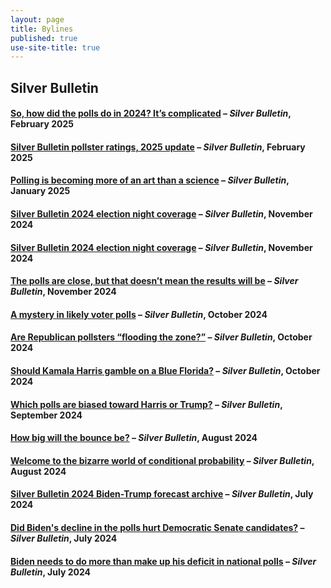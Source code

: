 ```yaml
---
layout: page
title: Bylines
published: true
use-site-title: true
---
```


## Silver Bulletin

#### [So, how did the polls do in 2024? It’s complicated](https://www.natesilver.net/p/so-how-did-the-polls-do-in-2024-its) – *Silver Bulletin*, February 2025

#### [Silver Bulletin pollster ratings, 2025 update](https://www.natesilver.net/p/pollster-ratings-silver-bulletin) – *Silver Bulletin*, February 2025

#### [Polling is becoming more of an art than a science](https://www.natesilver.net/p/polling-is-becoming-more-of-an-art) – *Silver Bulletin*, January 2025

#### [Silver Bulletin 2024 election night coverage](https://www.natesilver.net/p/nate-silver-2024-president-election-polls-model) – *Silver Bulletin*, November 2024

#### [Silver Bulletin 2024 election night coverage](https://www.natesilver.net/p/nate-silver-2024-president-election-polls-model) – *Silver Bulletin*, November 2024

#### [The polls are close, but that doesn’t mean the results will be](https://www.natesilver.net/p/the-polls-are-close-but-that-doesnt) – *Silver Bulletin*, November 2024

#### [A mystery in likely voter polls](https://www.natesilver.net/p/a-mystery-in-likely-voter-polls) – *Silver Bulletin*, October 2024

#### [Are Republican pollsters “flooding the zone?”](https://www.natesilver.net/p/are-republican-pollsters-flooding) – *Silver Bulletin*, October 2024

#### [Should Kamala Harris gamble on a Blue Florida?](https://www.natesilver.net/p/should-kamala-harris-gamble-on-a) – *Silver Bulletin*, October 2024

#### [Which polls are biased toward Harris or Trump?](https://www.natesilver.net/p/which-polls-are-biased-toward-harris) – *Silver Bulletin*, September 2024

#### [How big will the bounce be?](https://www.natesilver.net/p/how-big-will-the-bounce-be) – *Silver Bulletin*, August 2024

#### [Welcome to the bizarre world of conditional probability](https://www.natesilver.net/p/welcome-to-the-bizarre-world-of-conditional) – *Silver Bulletin*, August 2024

#### [Silver Bulletin 2024 Biden-Trump forecast archive](https://www.natesilver.net/p/silver-bulletin-2024-biden-trump) – *Silver Bulletin*, July 2024

#### [Did Biden's decline in the polls hurt Democratic Senate candidates?](https://www.natesilver.net/p/did-bidens-decline-in-the-polls-hurt) – *Silver Bulletin*, July 2024

#### [Biden needs to do more than make up his deficit in national polls](https://www.natesilver.net/p/biden-needs-to-do-more-than-make) – *Silver Bulletin*, July 2024





